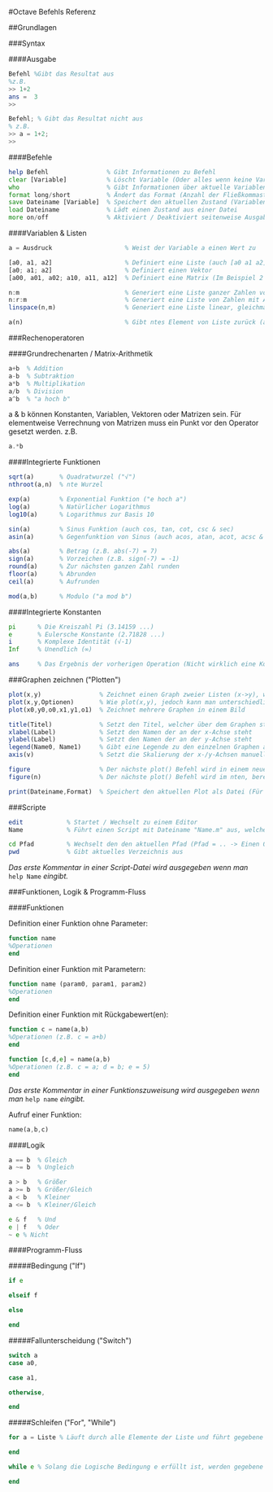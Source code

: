 #Octave Befehls Referenz

##Grundlagen

###Syntax

####Ausgabe

```octave
Befehl %Gibt das Resultat aus
%z.B.
>> 1+2
ans =  3
>>

Befehl; % Gibt das Resultat nicht aus
% z.B.
>> a = 1+2;
>>
```

####Befehle

```octave
help Befehl                % Gibt Informationen zu Befehl
clear [Variable]           % Löscht Variable (Oder alles wenn keine Variable angegeben)
who                        % Gibt Informationen über aktuelle Variablen & Funktionen (auch `whos`)
format long/short          % Ändert das Format (Anzahl der Fließkommastellen)
save Dateiname [Variable]  % Speichert den aktuellen Zustand (Variablen, Funktionen, etc.) oder eine bestimmte Variable als Datei
load Dateiname             % Lädt einen Zustand aus einer Datei
more on/off                % Aktiviert / Deaktiviert seitenweise Ausgabe
```

####Variablen & Listen

```octave
a = Ausdruck                    % Weist der Variable a einen Wert zu

[a0, a1, a2]                    % Definiert eine Liste (auch [a0 a1 a2])
[a0; a1; a2]                    % Definiert einen Vektor
[a00, a01, a02; a10, a11, a12]  % Definiert eine Matrix (Im Beispiel 2 Zeilen à 3 Werten)

n:m                             % Generiert eine Liste ganzer Zahlen von n bis m (inklusive)
n:r:m                           % Generiert eine Liste von Zahlen mit Abstand r von n bis m (z.B. 0:0.2:1 -> [0, 0.2, 0.4, 0.6, 0.8, 1])
linspace(n,m)                   % Generiert eine Liste linear, gleichmäßig verteilter Zahlen von n bis m (Zum plotten geeignet).

a(n)                            % Gibt ntes Element von Liste zurück (auch a(n:m) -> Element n bis Element m)
```

###Rechenoperatoren

####Grundrechenarten / Matrix-Arithmetik

```octave
a+b  % Addition
a-b  % Subtraktion
a*b  % Multiplikation
a/b  % Division
a^b  % "a hoch b"
```
a & b können Konstanten, Variablen, Vektoren oder Matrizen sein.
Für elementweise Verrechnung von Matrizen muss ein Punkt vor den Operator gesetzt werden.
z.B.
```octave
a.*b
```

####Integrierte Funktionen

```octave
sqrt(a)       % Quadratwurzel ("√")
nthroot(a,n)  % nte Wurzel

exp(a)        % Exponential Funktion ("e hoch a")
log(a)        % Natürlicher Logarithmus
log10(a)      % Logarithmus zur Basis 10

sin(a)        % Sinus Funktion (auch cos, tan, cot, csc & sec)
asin(a)       % Gegenfunktion von Sinus (auch acos, atan, acot, acsc & sec)

abs(a)        % Betrag (z.B. abs(-7) = 7)
sign(a)       % Vorzeichen (z.B. sign(-7) = -1)
round(a)      % Zur nächsten ganzen Zahl runden
floor(a)      % Abrunden
ceil(a)       % Aufrunden

mod(a,b)      % Modulo ("a mod b")
```

####Integrierte Konstanten

```octave
pi      % Die Kreiszahl Pi (3.14159 ...)
e       % Eulersche Konstante (2.71828 ...)
i       % Komplexe Identität (√-1)
Inf     % Unendlich (∞)

ans     % Das Ergebnis der vorherigen Operation (Nicht wirklich eine Konstante)
```

###Graphen zeichnen ("Plotten")

```octave
plot(x,y)                % Zeichnet einen Graph zweier Listen (x->y), wobei x die Wertemenge bildet und y die Funktionswerte.
plot(x,y,Optionen)       % Wie plot(x,y), jedoch kann man unterschiedliche Optionen zum Zeichnen des Graphen angeben. (z.B. plot(x,y,'b--') -> Graph ist Blau & Gestrichelt)
plot(x0,y0,o0,x1,y1,o1)  % Zeichnet mehrere Graphen in einem Bild

title(Titel)             % Setzt den Titel, welcher über dem Graphen steht
xlabel(Label)            % Setzt den Namen der an der x-Achse steht
ylabel(Label)            % Setzt den Namen der an der y-Achse steht
legend(Name0, Name1)     % Gibt eine Legende zu den einzelnen Graphen an
axis(v)                  % Setzt die Skalierung der x-/y-Achsen manuell (v = [x_min, x_max, y_min, y_max])

figure                   % Der nächste plot() Befehl wird in einem neuen Fenster angezeigt
figure(n)                % Der nächste plot() Befehl wird im nten, bereits existierenden, Fenster angezeigt

print(Dateiname,Format)  % Speichert den aktuellen Plot als Datei (Für PNG Bild: Format = '-dpng')
```

###Scripte

```octave
edit            % Startet / Wechselt zu einem Editor
Name            % Führt einen Script mit Dateiname "Name.m" aus, welcher im aktuellen Verzeichnis liegt.

cd Pfad         % Wechselt den den aktuellen Pfad (Pfad = .. -> Einen Ordner zurück)
pwd             % Gibt aktuelles Verzeichnis aus
```

*Das erste Kommentar in einer Script-Datei wird ausgegeben wenn man* `help Name` *eingibt.*

###Funktionen, Logik & Programm-Fluss

####Funktionen

Definition einer Funktion ohne Parameter:
```octave
function name
%Operationen
end
```
Definition einer Funktion mit Parametern:
```octave
function name (param0, param1, param2)
%Operationen
end
```

Definition einer Funktion mit Rückgabewert(en):
```octave
function c = name(a,b)
%Operationen (z.B. c = a+b)
end

function [c,d,e] = name(a,b)
%Operationen (z.B. c = a; d = b; e = 5)
end
```

*Das erste Kommentar in einer Funktionszuweisung wird ausgegeben wenn man* `help name` *eingibt.*

Aufruf einer Funktion:
```octave
name(a,b,c)
```

####Logik

```octave
a == b	% Gleich
a ~= b	% Ungleich

a > b	% Größer
a >= b	% Größer/Gleich
a < b	% Kleiner
a <= b	% Kleiner/Gleich

e & f	% Und
e | f	% Oder
~ e	% Nicht
```

####Programm-Fluss

#####Bedingung ("If")

```octave
if e

elseif f

else

end
```

#####Fallunterscheidung ("Switch")

```octave
switch a
case a0,

case a1,

otherwise,

end
```

#####Schleifen ("For", "While")

```octave
for a = Liste % Läuft durch alle Elemente der Liste und führt gegebene Operationen mit {a = aktuelles Element} aus.

end
```

```octave
while e % Solang die Logische Bedingung e erfüllt ist, werden gegebene Operationen ausgeführt

end
```
